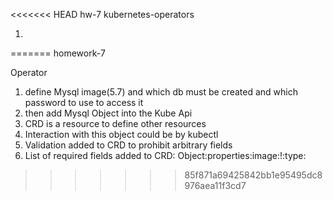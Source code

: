 <<<<<<< HEAD
hw-7
kubernetes-operators

1) 
=======
homework-7

Operator

1) define Mysql image(5.7) and which db must be created and which password to use to access it
2) then add Mysql Object into the Kube Api
3) CRD is a resource to define other resources
4) Interaction with this object could be by kubectl
5) Validation added to CRD to prohibit arbitrary fields
6) List of required fields added to CRD: Object:properties:image:!:type:
>>>>>>> 85f871a69425842bb1e95495dc8976aea11f3cd7
